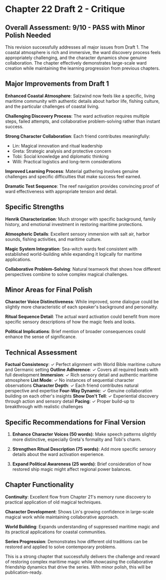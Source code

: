 # Chapter 22 Draft 2 - Critique

## Overall Assessment: 9/10 - PASS with Minor Polish Needed

This revision successfully addresses all major issues from Draft 1. The coastal atmosphere is rich and immersive, the ward discovery process feels appropriately challenging, and the character dynamics show genuine collaboration. The chapter effectively demonstrates large-scale ward creation while maintaining the learning progression from previous chapters.

## Major Improvements from Draft 1

**Enhanced Coastal Atmosphere**: Salzwind now feels like a specific, living maritime community with authentic details about harbor life, fishing culture, and the particular challenges of coastal living.

**Challenging Discovery Process**: The ward activation requires multiple steps, failed attempts, and collaborative problem-solving rather than instant success.

**Strong Character Collaboration**: Each friend contributes meaningfully:
- Lin: Magical innovation and ritual leadership
- Greta: Strategic analysis and protective concern
- Tobi: Social knowledge and diplomatic thinking  
- Willi: Practical logistics and long-term considerations

**Improved Learning Process**: Material gathering involves genuine challenges and specific difficulties that make success feel earned.

**Dramatic Test Sequence**: The reef navigation provides convincing proof of ward effectiveness with appropriate tension and detail.

## Specific Strengths

**Henrik Characterization**: Much stronger with specific background, family history, and emotional investment in restoring maritime protections.

**Atmospheric Details**: Excellent sensory immersion with salt air, harbor sounds, fishing activities, and maritime culture.

**Magic System Integration**: Sea-witch wards feel consistent with established world-building while expanding it logically for maritime applications.

**Collaborative Problem-Solving**: Natural teamwork that shows how different perspectives combine to solve complex magical challenges.

## Minor Areas for Final Polish

**Character Voice Distinctiveness**: While improved, some dialogue could be slightly more characteristic of each speaker's background and personality.

**Ritual Sequence Detail**: The actual ward activation could benefit from more specific sensory descriptions of how the magic feels and looks.

**Political Implications**: Brief mention of broader consequences could enhance the sense of significance.

## Technical Assessment

**Factual Consistency**: ✓ Perfect alignment with World Bible maritime culture and Germanic setting
**Outline Adherence**: ✓ Covers all required beats with full development
**Immersion**: ✓ Rich sensory detail and authentic maritime atmosphere
**List Mode**: ✓ No instances of sequential character observations
**Character Depth**: ✓ Each friend contributes natural perspective and expertise
**Four-Way Dynamic**: ✓ Genuine collaboration building on each other's insights
**Show Don't Tell**: ✓ Experiential discovery through action and sensory detail
**Pacing**: ✓ Proper build-up to breakthrough with realistic challenges

## Specific Recommendations for Final Version

1. **Enhance Character Voices (50 words)**: Make speech patterns slightly more distinctive, especially Greta's formality and Tobi's charm.

2. **Strengthen Ritual Description (75 words)**: Add more specific sensory details about the ward activation experience.

3. **Expand Political Awareness (25 words)**: Brief consideration of how restored ship magic might affect regional power balances.

## Chapter Functionality

**Continuity**: Excellent flow from Chapter 21's memory rune discovery to practical application of old magical techniques.

**Character Development**: Shows Lin's growing confidence in large-scale magical work while maintaining collaborative approach.

**World Building**: Expands understanding of suppressed maritime magic and its practical applications for coastal communities.

**Series Progression**: Demonstrates how different old traditions can be restored and applied to solve contemporary problems.

This is a strong chapter that successfully delivers the challenge and reward of restoring complex maritime magic while showcasing the collaborative friendship dynamics that drive the series. With minor polish, this will be publication-ready.
